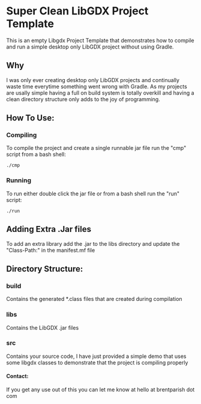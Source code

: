 # Super Clean LibGDX Project Template 
This is an empty Libgdx Project Template that demonstrates how to compile and run a simple desktop only LibGDX project without using Gradle.

## Why
I was only ever creating desktop only LibGDX projects and continually waste time everytime something went wrong with Gradle. As my projects are usally simple having a full on build system is totally overkill and having a clean directory structure only adds to the joy of programming.

## How To Use:
### Compiling 
To compile the project and create a single runnable jar file run the "cmp" script from a bash shell:

	./cmp

### Running
To run either double click the jar file or from a bash shell run the "run" script:

	./run

## Adding Extra .Jar files
To add an extra library add the .jar to the libs directory and update the "Class-Path:" in the manifest.mf file

## Directory Structure:
### build
Contains the generated *.class files that are created during compilation
### libs
Contains the LibGDX .jar files
### src
Contains your source code, I have just provided a simple demo that uses some libgdx classes to demonstrate that the project is compiling properly

#### Contact:
If you get any use out of this you can let me know at hello at brentparish dot com
